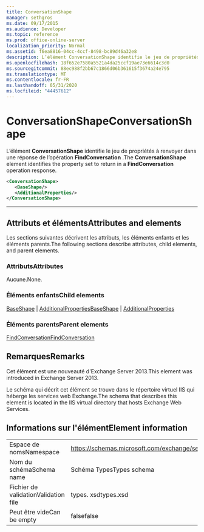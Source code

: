 ```yaml
---
title: ConversationShape
manager: sethgros
ms.date: 09/17/2015
ms.audience: Developer
ms.topic: reference
ms.prod: office-online-server
localization_priority: Normal
ms.assetid: f6ea8816-04cc-4ccf-8498-bc89d46a32e8
description: L’élément ConversationShape identifie le jeu de propriétés à renvoyer dans une réponse de l’opération FindConversation.
ms.openlocfilehash: 18f652e7580a5521a4da25ccf19ae73e6614c3d0
ms.sourcegitcommit: 88ec988f2bb67c1866d06b361615f3674a24e795
ms.translationtype: MT
ms.contentlocale: fr-FR
ms.lasthandoff: 05/31/2020
ms.locfileid: "44457612"
---
```

# <a name="conversationshape"></a><span data-ttu-id="c5a8d-103">ConversationShape</span><span class="sxs-lookup"><span data-stu-id="c5a8d-103">ConversationShape</span></span>

<span data-ttu-id="c5a8d-104">L’élément **ConversationShape** identifie le jeu de propriétés à renvoyer dans une réponse de l’opération **FindConversation** .</span><span class="sxs-lookup"><span data-stu-id="c5a8d-104">The **ConversationShape** element identifies the property set to return in a **FindConversation** operation response.</span></span> 
  
```XML
<ConversationShape>
   <BaseShape/>
   <AdditionalProperties/>
</ConversationShape>
```

 ****
## <a name="attributes-and-elements"></a><span data-ttu-id="c5a8d-105">Attributs et éléments</span><span class="sxs-lookup"><span data-stu-id="c5a8d-105">Attributes and elements</span></span>

<span data-ttu-id="c5a8d-106">Les sections suivantes décrivent les attributs, les éléments enfants et les éléments parents.</span><span class="sxs-lookup"><span data-stu-id="c5a8d-106">The following sections describe attributes, child elements, and parent elements.</span></span>
  
### <a name="attributes"></a><span data-ttu-id="c5a8d-107">Attributs</span><span class="sxs-lookup"><span data-stu-id="c5a8d-107">Attributes</span></span>

<span data-ttu-id="c5a8d-108">Aucune.</span><span class="sxs-lookup"><span data-stu-id="c5a8d-108">None.</span></span>
  
### <a name="child-elements"></a><span data-ttu-id="c5a8d-109">Éléments enfants</span><span class="sxs-lookup"><span data-stu-id="c5a8d-109">Child elements</span></span>

<span data-ttu-id="c5a8d-110">[BaseShape](baseshape.md)  |  [AdditionalProperties](additionalproperties.md)</span><span class="sxs-lookup"><span data-stu-id="c5a8d-110">[BaseShape](baseshape.md) | [AdditionalProperties](additionalproperties.md)</span></span>
  
### <a name="parent-elements"></a><span data-ttu-id="c5a8d-111">Éléments parents</span><span class="sxs-lookup"><span data-stu-id="c5a8d-111">Parent elements</span></span>

[<span data-ttu-id="c5a8d-112">FindConversation</span><span class="sxs-lookup"><span data-stu-id="c5a8d-112">FindConversation</span></span>](findconversation.md)
  
## <a name="remarks"></a><span data-ttu-id="c5a8d-113">Remarques</span><span class="sxs-lookup"><span data-stu-id="c5a8d-113">Remarks</span></span>

<span data-ttu-id="c5a8d-114">Cet élément est une nouveauté d'Exchange Server 2013.</span><span class="sxs-lookup"><span data-stu-id="c5a8d-114">This element was introduced in Exchange Server 2013.</span></span>
  
<span data-ttu-id="c5a8d-115">Le schéma qui décrit cet élément se trouve dans le répertoire virtuel IIS qui héberge les services web Exchange.</span><span class="sxs-lookup"><span data-stu-id="c5a8d-115">The schema that describes this element is located in the IIS virtual directory that hosts Exchange Web Services.</span></span>
  
## <a name="element-information"></a><span data-ttu-id="c5a8d-116">Informations sur l'élément</span><span class="sxs-lookup"><span data-stu-id="c5a8d-116">Element information</span></span>

|||
|:-----|:-----|
|<span data-ttu-id="c5a8d-117">Espace de noms</span><span class="sxs-lookup"><span data-stu-id="c5a8d-117">Namespace</span></span>  <br/> |https://schemas.microsoft.com/exchange/services/2006/types  <br/> |
|<span data-ttu-id="c5a8d-118">Nom du schéma</span><span class="sxs-lookup"><span data-stu-id="c5a8d-118">Schema name</span></span>  <br/> |<span data-ttu-id="c5a8d-119">Schéma Types</span><span class="sxs-lookup"><span data-stu-id="c5a8d-119">Types schema</span></span>  <br/> |
|<span data-ttu-id="c5a8d-120">Fichier de validation</span><span class="sxs-lookup"><span data-stu-id="c5a8d-120">Validation file</span></span>  <br/> |<span data-ttu-id="c5a8d-121">types. xsd</span><span class="sxs-lookup"><span data-stu-id="c5a8d-121">types.xsd</span></span>  <br/> |
|<span data-ttu-id="c5a8d-122">Peut être vide</span><span class="sxs-lookup"><span data-stu-id="c5a8d-122">Can be empty</span></span>  <br/> |<span data-ttu-id="c5a8d-123">false</span><span class="sxs-lookup"><span data-stu-id="c5a8d-123">false</span></span>  <br/> |
   

